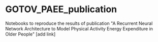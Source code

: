 # GOTOV_PAEE_publication
Notebooks to reproduce the results of publication "A Recurrent Neural Network Architecture to Model Physical Activity Energy Expenditure in Older People" [add link]
